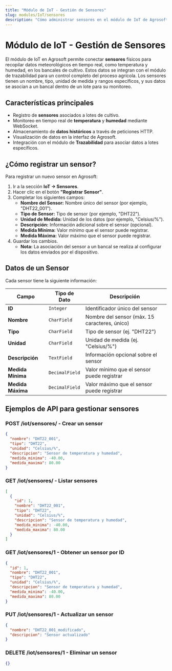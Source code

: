 ```yaml
---
title: "Módulo de IoT - Gestión de Sensores"
slug: modules/IoT/sensores
description: "Cómo administrar sensores en el módulo de IoT de Agrosoft para monitoreo en tiempo real de condiciones meteorológicas en cultivos."
---
```


# Módulo de IoT - Gestión de Sensores

El módulo de IoT en Agrosoft permite conectar **sensores** físicos para recopilar datos meteorológicos en tiempo real, como temperatura y humedad, en los bancales de cultivo. Estos datos se integran con el módulo de trazabilidad para un control completo del proceso agrícola. Los sensores tienen un nombre, tipo, unidad de medida y rangos específicos, y sus datos se asocian a un bancal dentro de un lote para su monitoreo.

## Características principales
- Registro de **sensores** asociados a lotes de cultivo.
- Monitoreo en tiempo real de **temperatura** y **humedad** mediante WebSocket.
- Almacenamiento de **datos históricos** a través de peticiones HTTP.
- Visualización de datos en la interfaz de Agrosoft.
- Integración con el módulo de **Trazabilidad** para asociar datos a lotes específicos.

## ¿Cómo registrar un sensor?
Para registrar un nuevo sensor en Agrosoft:
1. Ir a la sección **IoT → Sensores**.
2. Hacer clic en el botón **"Registrar Sensor"**.
3. Completar los siguientes campos:
   - **Nombre del Sensor:** Nombre único del sensor (por ejemplo, "DHT22_001").
   - **Tipo de Sensor:** Tipo de sensor (por ejemplo, "DHT22").
   - **Unidad de Medida:** Unidad de los datos (por ejemplo, "Celsius/%").
   - **Descripción:** Información adicional sobre el sensor (opcional).
   - **Medida Mínima:** Valor mínimo que el sensor puede registrar.
   - **Medida Máxima:** Valor máximo que el sensor puede registrar.
4. Guardar los cambios.
   - **Nota:** La asociación del sensor a un bancal se realiza al configurar los datos enviados por el dispositivo.

## Datos de un Sensor
Cada sensor tiene la siguiente información:

| Campo             | Tipo de Dato    | Descripción                                      |
|-------------------|-----------------|--------------------------------------------------|
| **ID**            | `Integer`       | Identificador único del sensor                  |
| **Nombre**        | `CharField`     | Nombre del sensor (máx. 15 caracteres, único)   |
| **Tipo**          | `CharField`     | Tipo de sensor (ej. "DHT22")                    |
| **Unidad**        | `CharField`     | Unidad de medida (ej. "Celsius/%")              |
| **Descripción**   | `TextField`     | Información opcional sobre el sensor            |
| **Medida Mínima** | `DecimalField`  | Valor mínimo que el sensor puede registrar      |
| **Medida Máxima** | `DecimalField`  | Valor máximo que el sensor puede registrar      |

## Ejemplos de API para gestionar sensores

### POST /iot/sensores/ - Crear un sensor
```json
{
  "nombre": "DHT22_001",
  "tipo": "DHT22",
  "unidad": "Celsius/%",
  "descripcion": "Sensor de temperatura y humedad",
  "medida_minima": -40.00,
  "medida_maxima": 80.00
}
```

### GET /iot/sensores/ - Listar sensores
```json
[
  {
    "id": 1,
    "nombre": "DHT22_001",
    "tipo": "DHT22",
    "unidad": "Celsius/%",
    "descripcion": "Sensor de temperatura y humedad",
    "medida_minima": -40.00,
    "medida_maxima": 80.00
  }
]
```

### GET /iot/sensores/1 - Obtener un sensor por ID
```json
{
  "id": 1,
  "nombre": "DHT22_001",
  "tipo": "DHT22",
  "unidad": "Celsius/%",
  "descripcion": "Sensor de temperatura y humedad",
  "medida_minima": -40.00,
  "medida_maxima": 80.00
}
```

### PUT /iot/sensores/1 - Actualizar un sensor
```json
{
  "nombre": "DHT22_001_modificado",
  "descripcion": "Sensor actualizado"
}
```

### DELETE /iot/sensores/1 - Eliminar un sensor
```json
{}
```